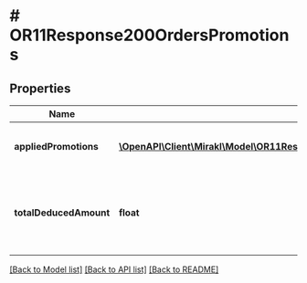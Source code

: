 # # OR11Response200OrdersPromotions

## Properties

Name | Type | Description | Notes
------------ | ------------- | ------------- | -------------
**appliedPromotions** | [**\OpenAPI\Client\Mirakl\Model\OR11Response200OrdersPromotionsAppliedPromotions[]**](OR11Response200OrdersPromotionsAppliedPromotions.md) | The promotions applied on this order | [optional]
**totalDeducedAmount** | **float** | The total amount deduced on this order thanks to the promotions | [optional]

[[Back to Model list]](../../README.md#models) [[Back to API list]](../../README.md#endpoints) [[Back to README]](../../README.md)
